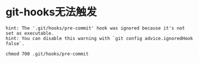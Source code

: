 # git-hooks无法触发

```
hint: The '.git/hooks/pre-commit' hook was ignored because it's not set as executable.
hint: You can disable this warning with `git config advice.ignoredHook false`.
```

```shell
chmod 700 .git/hooks/pre-commit
```